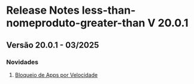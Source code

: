 # Release Notes less-than-nomeproduto-greater-than V 20.0.1

## **Versão 20.0.1 - 03/2025**


### **Novidades**

1. [Bloqueio de Apps por Velocidade](Bloqueio-De-Apps-Por-Velocidade.md)
